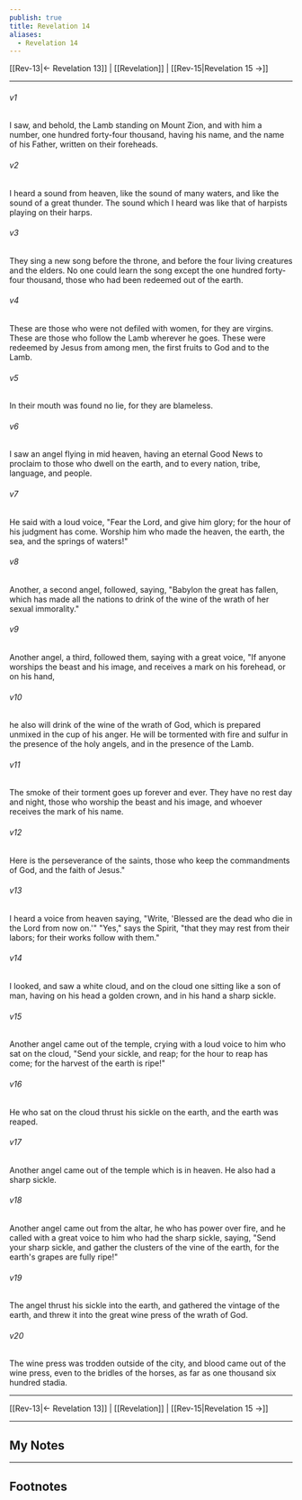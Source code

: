 ```yaml
---
publish: true
title: Revelation 14
aliases:
  - Revelation 14
---
```


[[Rev-13|← Revelation 13]] | [[Revelation]] | [[Rev-15|Revelation 15 →]]
***



###### v1 
I saw, and behold, the Lamb standing on Mount Zion, and with him a number, one hundred forty-four thousand, having his name, and the name of his Father, written on their foreheads. 

###### v2 
I heard a sound from heaven, like the sound of many waters, and like the sound of a great thunder. The sound which I heard was like that of harpists playing on their harps. 

###### v3 
They sing a new song before the throne, and before the four living creatures and the elders. No one could learn the song except the one hundred forty-four thousand, those who had been redeemed out of the earth. 

###### v4 
These are those who were not defiled with women, for they are virgins. These are those who follow the Lamb wherever he goes. These were redeemed by Jesus from among men, the first fruits to God and to the Lamb. 

###### v5 
In their mouth was found no lie, for they are blameless. 

###### v6 
I saw an angel flying in mid heaven, having an eternal Good News to proclaim to those who dwell on the earth, and to every nation, tribe, language, and people. 

###### v7 
He said with a loud voice, "Fear the Lord, and give him glory; for the hour of his judgment has come. Worship him who made the heaven, the earth, the sea, and the springs of waters!" 

###### v8 
Another, a second angel, followed, saying, "Babylon the great has fallen, which has made all the nations to drink of the wine of the wrath of her sexual immorality." 

###### v9 
Another angel, a third, followed them, saying with a great voice, "If anyone worships the beast and his image, and receives a mark on his forehead, or on his hand, 

###### v10 
he also will drink of the wine of the wrath of God, which is prepared unmixed in the cup of his anger. He will be tormented with fire and sulfur in the presence of the holy angels, and in the presence of the Lamb. 

###### v11 
The smoke of their torment goes up forever and ever. They have no rest day and night, those who worship the beast and his image, and whoever receives the mark of his name. 

###### v12 
Here is the perseverance of the saints, those who keep the commandments of God, and the faith of Jesus." 

###### v13 
I heard a voice from heaven saying, "Write, 'Blessed are the dead who die in the Lord from now on.'" "Yes," says the Spirit, "that they may rest from their labors; for their works follow with them." 

###### v14 
I looked, and saw a white cloud, and on the cloud one sitting like a son of man, having on his head a golden crown, and in his hand a sharp sickle. 

###### v15 
Another angel came out of the temple, crying with a loud voice to him who sat on the cloud, "Send your sickle, and reap; for the hour to reap has come; for the harvest of the earth is ripe!" 

###### v16 
He who sat on the cloud thrust his sickle on the earth, and the earth was reaped. 

###### v17 
Another angel came out of the temple which is in heaven. He also had a sharp sickle. 

###### v18 
Another angel came out from the altar, he who has power over fire, and he called with a great voice to him who had the sharp sickle, saying, "Send your sharp sickle, and gather the clusters of the vine of the earth, for the earth's grapes are fully ripe!" 

###### v19 
The angel thrust his sickle into the earth, and gathered the vintage of the earth, and threw it into the great wine press of the wrath of God. 

###### v20 
The wine press was trodden outside of the city, and blood came out of the wine press, even to the bridles of the horses, as far as one thousand six hundred stadia.

***
[[Rev-13|← Revelation 13]] | [[Revelation]] | [[Rev-15|Revelation 15 →]]

---
## My Notes

---
## Footnotes